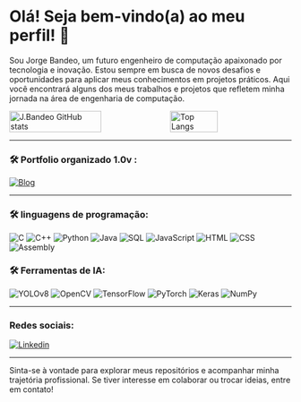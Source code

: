 # Olá! Seja bem-vindo(a) ao meu perfil! 👋

Sou Jorge Bandeo, um futuro engenheiro de computação apaixonado por tecnologia e inovação. Estou sempre em busca de novos desafios e oportunidades para aplicar meus conhecimentos em projetos práticos. Aqui você encontrará alguns dos meus trabalhos e projetos que refletem minha jornada na área de engenharia de computação.





<div style="display: flex; align-items: center; gap: 0; width: 100%;">
    <img src="https://github-readme-stats.vercel.app/api?username=jorgebandeo&show_icons=true&theme=ocean_dark&line_height=49" alt="J.Bandeo GitHub stats" style="border: none;height: auto; width: 57%;">
    <img src="https://github-readme-stats.vercel.app/api/top-langs/?username=jorgebandeo&show_icons=true&theme=ocean_dark&card_width=100" alt="Top Langs" style="border: none; height: auto; width: 41%;">
</div>

---

### 🛠️ Portfolio organizado 1.0v :
[![Blog](https://img.shields.io/website?label=J.BANDEO.com&style=for-the-badge&url=https://sujeitoprogramador.com/)](https://jorgebandeo.github.io/Portfolio/)

---
### 🛠️ linguagens de programação:

![C](https://img.shields.io/badge/C-00599C?style=for-the-badge&logo=c&logoColor=white)
![C++](https://img.shields.io/badge/C%2B%2B-00599C?style=for-the-badge&logo=c%2B%2B&logoColor=white)
![Python](https://img.shields.io/badge/Python-3776AB?style=for-the-badge&logo=python&logoColor=white)
![Java](https://img.shields.io/badge/Java-007396?style=for-the-badge&logo=java&logoColor=white)
![SQL](https://img.shields.io/badge/SQL-4479A1?style=for-the-badge&logo=sql&logoColor=white)
![JavaScript](https://img.shields.io/badge/JavaScript-F7DF1E?style=for-the-badge&logo=javascript&logoColor=black)
![HTML](https://img.shields.io/badge/HTML5-E34F26?style=for-the-badge&logo=html5&logoColor=white)
![CSS](https://img.shields.io/badge/CSS3-1572B6?style=for-the-badge&logo=css3&logoColor=white)
![Assembly](https://img.shields.io/badge/Assembly-525252?style=for-the-badge&logo=assembly&logoColor=white)

### 🛠️ Ferramentas de IA:
![YOLOv8](https://img.shields.io/badge/YOLOv8-00599C?style=for-the-badge&logo=yolo&logoColor=white)
![OpenCV](https://img.shields.io/badge/OpenCV-5C3EE8?style=for-the-badge&logo=opencv&logoColor=white)
![TensorFlow](https://img.shields.io/badge/TensorFlow-FF6F00?style=for-the-badge&logo=tensorflow&logoColor=white)
![PyTorch](https://img.shields.io/badge/PyTorch-EE4C2C?style=for-the-badge&logo=pytorch&logoColor=white)
![Keras](https://img.shields.io/badge/Keras-D00000?style=for-the-badge&logo=keras&logoColor=white)
![NumPy](https://img.shields.io/badge/NumPy-013243?style=for-the-badge&logo=numpy&logoColor=white)

---
### Redes sociais:
[![Linkedin](https://img.shields.io/badge/LinkedIn-0077B5?style=for-the-badge&logo=linkedin&logoColor=white)](https://www.linkedin.com/in/jorge-bandeo-5762a51a6/)


---
Sinta-se à vontade para explorar meus repositórios e acompanhar minha trajetória profissional. Se tiver interesse em colaborar ou trocar ideias, entre em contato!


